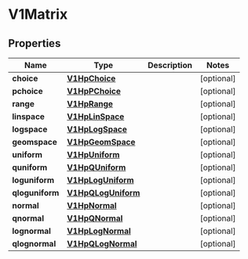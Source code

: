 

# V1Matrix

## Properties

Name | Type | Description | Notes
------------ | ------------- | ------------- | -------------
**choice** | [**V1HpChoice**](V1HpChoice.md) |  |  [optional]
**pchoice** | [**V1HpPChoice**](V1HpPChoice.md) |  |  [optional]
**range** | [**V1HpRange**](V1HpRange.md) |  |  [optional]
**linspace** | [**V1HpLinSpace**](V1HpLinSpace.md) |  |  [optional]
**logspace** | [**V1HpLogSpace**](V1HpLogSpace.md) |  |  [optional]
**geomspace** | [**V1HpGeomSpace**](V1HpGeomSpace.md) |  |  [optional]
**uniform** | [**V1HpUniform**](V1HpUniform.md) |  |  [optional]
**quniform** | [**V1HpQUniform**](V1HpQUniform.md) |  |  [optional]
**loguniform** | [**V1HpLogUniform**](V1HpLogUniform.md) |  |  [optional]
**qloguniform** | [**V1HpQLogUniform**](V1HpQLogUniform.md) |  |  [optional]
**normal** | [**V1HpNormal**](V1HpNormal.md) |  |  [optional]
**qnormal** | [**V1HpQNormal**](V1HpQNormal.md) |  |  [optional]
**lognormal** | [**V1HpLogNormal**](V1HpLogNormal.md) |  |  [optional]
**qlognormal** | [**V1HpQLogNormal**](V1HpQLogNormal.md) |  |  [optional]




